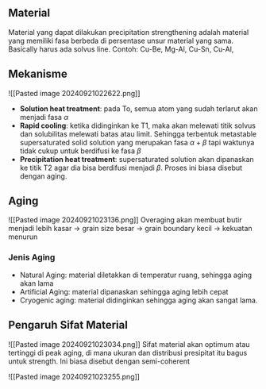 ## Material
Material yang dapat dilakukan precipitation strengthening adalah material yang memiliki fasa berbeda di persentase unsur material yang sama. Basically harus ada solvus line.
Contoh: Cu-Be, Mg-Al, Cu-Sn, Cu-Al,
## Mekanisme
![[Pasted image 20240921022622.png]]
- **Solution heat treatment**: pada To, semua atom yang sudah terlarut akan menjadi fasa $\alpha$
- **Rapid cooling**: ketika didinginkan ke T1, maka akan melewati titik solvus dan solubilitas melewati batas atau limit. Sehingga terbentuk metastable supersaturated solid solution yang merupakan fasa $\alpha+\beta$ tapi waktunya tidak cukup untuk berdifusi ke fasa $\beta$
- **Precipitation heat treatment**: supersaturated solution akan dipanaskan ke titik T2 agar dia bisa berdifusi menjadi $\beta$. Proses ini biasa disebut dengan aging.
## Aging
![[Pasted image 20240921023136.png]]
Overaging akan membuat butir menjadi lebih kasar -> grain size besar -> grain boundary kecil -> kekuatan menurun

### Jenis Aging
- Natural Aging: material diletakkan di temperatur ruang, sehingga aging akan lama
- Artificial Aging: material dipanaskan sehingga aging lebih cepat
- Cryogenic aging: material didinginkan sehingga aging akan sangat lama.
## Pengaruh Sifat Material
![[Pasted image 20240921023034.png]]
Sifat material akan optimum atau tertinggi di peak aging, di mana ukuran dan distribusi presipitat itu bagus untuk strength. Ini biasa disebut dengan semi-coherent

![[Pasted image 20240921023255.png]]